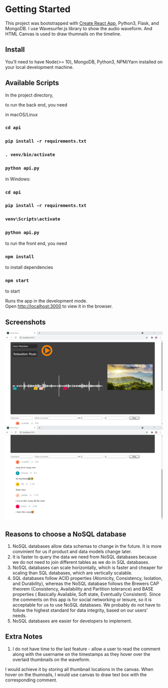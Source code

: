 # Getting Started

This project was bootstrapped with [Create React App](https://github.com/facebook/create-react-app), Python3, Flask, and MongoDB. 
I use Wavesurfer.js library to show the audio waveform. 
And HTML Canvas is used to draw thumnails on the timeline.

## Install
You’ll need to have Node(>= 10), MongoDB, Python3, NPM/Yarn installed on your local development machine.

## Available Scripts
In the project directory, 

to run the back end, you need

in macOS/Linux
### `cd api`
### `pip install -r requirements.txt`
### `. venv/bin/activate`
### `python api.py`

in Windows:
### `cd api`
### `pip install -r requirements.txt`
### `venv\Scripts\activate`
### `python api.py`

to run the front end, you need

### `npm install` 
to install dependencies

### `npm start`
to start

Runs the app in the development mode.\
Open [http://localhost:3000](http://localhost:3000) to view it in the browser.

## Screenshots
![image](https://github.com/JY-5/Audio-Player-Web-App/blob/main/Screenshots/Screenshots1.png)
![image](https://github.com/JY-5/Audio-Player-Web-App/blob/main/Screenshots/Screenshots2.png)

## Reasons to choose a NoSQL database
1. NoSQL databases allow data schemas to change in the future. It is more convinient for us if product and data models change later.
2. It is faster to query the data we need from NoSQL databases because we do not need to join different tables as we do in SQL databases.
3. NoSQL databases can scale horizontally, which is faster and cheaper for scaling than SQL databases, which are vertically scalable.
4. SQL databases follow ACID properties (Atomicity, Consistency, Isolation, and Durability), whereas the NoSQL database follows the Brewers CAP theorem (Consistency, Availability and Partition tolerance) and BASE properties ( Basically Available, Soft state, Eventually Consistent). Since the comments on this app is for social networking or leisure, so it is acceptable for us to use NoSQL databases. We probably do not have to follow the highest standard for data integrity, based on our users' needs.
5. NoSQL databases are easier for developers to implement.

## Extra Notes
1. I do not have time to the last feature - allow a user to read the comment along with the username on the timestamps as they hover over the overlaid thumbnails on the waveform.

I would achieve it by storing all thumbnail locations in the canvas. When hover on the thumnails, I would use canvas to draw text box with the corresponding comment.
